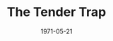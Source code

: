 ---
title: The Tender Trap
date: 1971-05-21
closing_date: 1971-06-05
layout: productions
playbill:
Theatre: Theatre Jacksonville
Venue: Little Theatre
cast:
- Charlie Reader: Allen Hall
- Poppy Matson: Norma Doherty
- Joe McCall: Nelson Mashour
- Jessica Collins: Katie Raven
- Sylvia Crewes: Susie Hall
- Julie Gillis: Colleen Heekin
- Earl Lindquist: Doug Thomas
- Ricardo Schwartz: Fernando Velandia
crew:
- Director: Robert Knowles
- Technical Director: Ham Waddell
- Stage Manager: Terry McIntire
- Lighting:
  - Ken Moody
  - Lloyd Jeffords
- Sound:
  - Karen Wakefield
  - Lloyd Jeffords
- Costumes: Gert Berman
- Properties:
  - Katie Raven
  - Vivienne Winemiller
  - Karen Wakefield
  - Paula Goldman
- Set Construction:
  - Lloyd Jeffords
  - Tim Tyndall
  - Lynn Morton
  - Bill Seimer
- Make-up: Marshall Grauer
- Publicity: Diane Somerville
- Box Office:
  - Ann Dubow
  - Gert Berman
external_links:
---